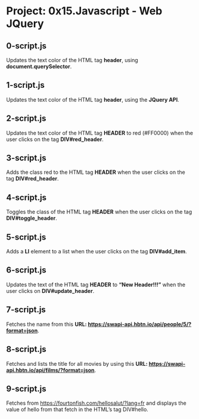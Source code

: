# Project: 0x15.Javascript - Web JQuery

## 0-script.js

Updates the text color of the HTML tag **header**, using **document.querySelector**.

## 1-script.js

Updates the text color of the HTML tag **header**, using the **JQuery API**.

## 2-script.js

Updates the text color of the HTML tag **HEADER** to red (#FF0000) when the user clicks on the tag **DIV#red_header**.

## 3-script.js

Adds the class red to the HTML tag **HEADER** when the user clicks on the tag **DIV#red_header**.

## 4-script.js

Toggles the class of the HTML tag **HEADER** when the user clicks on the tag **DIV#toggle_header**.

## 5-script.js

Adds a **LI** element to a list when the user clicks on the tag **DIV#add_item**.

## 6-script.js

Updates the text of the HTML tag **HEADER** to **“New Header!!!”** when the user clicks on **DIV#update_header**.

## 7-script.js

Fetches the name from this **URL: https://swapi-api.hbtn.io/api/people/5/?format=json**.

## 8-script.js

Fetches and lists the title for all movies by using this **URL: https://swapi-api.hbtn.io/api/films/?format=json**.

## 9-script.js

Fetches from https://fourtonfish.com/hellosalut/?lang=fr and displays the value of hello from that fetch in the HTML’s tag DIV#hello.